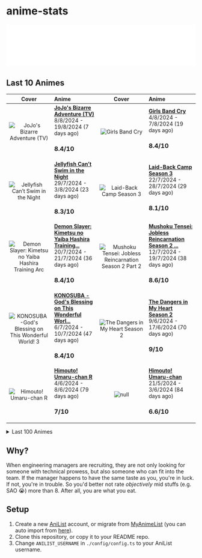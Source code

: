# anime-stats

<img src="./src/generated/calendar.svg" />

<h2>Last 10 Animes</h2>

|                                                                                              Cover                                                                                              | Anime                                                                                                                                                                                   |                                                                                               Cover                                                                                               | Anime                                                                                                                                                                                   |
| :---------------------------------------------------------------------------------------------------------------------------------------------------------------------------------------------: | :-------------------------------------------------------------------------------------------------------------------------------------------------------------------------------------- | :-----------------------------------------------------------------------------------------------------------------------------------------------------------------------------------------------: | :-------------------------------------------------------------------------------------------------------------------------------------------------------------------------------------- |
|             <img src="https://s4.anilist.co/file/anilistcdn/media/anime/cover/medium/bx14719-zexazmTOM4e1.jpg" alt="JoJo's Bizarre Adventure (TV)" style="width:70px;height:auto" />            | <a href="https://anilist.co/anime/14719" target="_blank"><b>JoJo's Bizarre Adventure (TV)</b></a> <br/> 8/8/2024 - 19/8/2024 (7 days ago) <br/> <h3>8.4/10</h3>                         |                     <img src="https://s4.anilist.co/file/anilistcdn/media/anime/cover/medium/bx164212-xjkAkp6SKaCZ.jpg" alt="Girls Band Cry" style="width:70px;height:auto" />                    | <a href="https://anilist.co/anime/164212" target="_blank"><b>Girls Band Cry</b></a> <br/> 4/8/2024 - 7/8/2024 (19 days ago) <br/> <h3>8.4/10</h3>                                       |
|          <img src="https://s4.anilist.co/file/anilistcdn/media/anime/cover/medium/bx163078-kIhCmQARcoOD.jpg" alt="Jellyfish Can’t Swim in the Night" style="width:70px;height:auto" />          | <a href="https://anilist.co/anime/163078" target="_blank"><b>Jellyfish Can’t Swim in the Night</b></a> <br/> 29/7/2024 - 3/8/2024 (23 days ago) <br/> <h3>8.3/10</h3>                   |                <img src="https://s4.anilist.co/file/anilistcdn/media/anime/cover/medium/bx155908-2ZOxqbagDxNv.jpg" alt="Laid-Back Camp Season 3" style="width:70px;height:auto" />                | <a href="https://anilist.co/anime/155908" target="_blank"><b>Laid-Back Camp Season 3</b></a> <br/> 22/7/2024 - 28/7/2024 (29 days ago) <br/> <h3>8.1/10</h3>                            |
| <img src="https://s4.anilist.co/file/anilistcdn/media/anime/cover/medium/bx166240-PBV7zukIHW7V.png" alt="Demon Slayer: Kimetsu no Yaiba Hashira Training Arc" style="width:70px;height:auto" /> | <a href="https://anilist.co/anime/166240" target="_blank"><b>Demon Slayer: Kimetsu no Yaiba Hashira Training...</b></a> <br/> 20/7/2024 - 21/7/2024 (36 days ago) <br/> <h3>8.4/10</h3> | <img src="https://s4.anilist.co/file/anilistcdn/media/anime/cover/medium/bx166873-xO0BRPkmwFll.png" alt="Mushoku Tensei: Jobless Reincarnation Season 2 Part 2" style="width:70px;height:auto" /> | <a href="https://anilist.co/anime/166873" target="_blank"><b>Mushoku Tensei: Jobless Reincarnation Season 2 ...</b></a> <br/> 12/7/2024 - 19/7/2024 (38 days ago) <br/> <h3>8.6/10</h3> |
| <img src="https://s4.anilist.co/file/anilistcdn/media/anime/cover/medium/bx136804-7FVftG67FPBc.jpg" alt="KONOSUBA -God's Blessing on This Wonderful World! 3" style="width:70px;height:auto" /> | <a href="https://anilist.co/anime/136804" target="_blank"><b>KONOSUBA -God's Blessing on This Wonderful Worl...</b></a> <br/> 6/7/2024 - 10/7/2024 (47 days ago) <br/> <h3>8.4/10</h3>  |            <img src="https://s4.anilist.co/file/anilistcdn/media/anime/cover/medium/bx166216-JVyN7PHel5K9.jpg" alt="The Dangers in My Heart Season 2" style="width:70px;height:auto" />           | <a href="https://anilist.co/anime/166216" target="_blank"><b>The Dangers in My Heart Season 2</b></a> <br/> 9/6/2024 - 17/6/2024 (70 days ago) <br/> <h3>9/10</h3>                      |
|                 <img src="https://s4.anilist.co/file/anilistcdn/media/anime/cover/medium/bx98572-zJQd23nzJips.jpg" alt="Himouto! Umaru-chan R" style="width:70px;height:auto" />                | <a href="https://anilist.co/anime/98572" target="_blank"><b>Himouto! Umaru-chan R</b></a> <br/> 4/6/2024 - 8/6/2024 (79 days ago) <br/> <h3>7/10</h3>                                   |                          <img src="https://s4.anilist.co/file/anilistcdn/media/anime/cover/medium/bx20987-9Tq7kZTeJPMo.jpg" alt="null" style="width:70px;height:auto" />                          | <a href="https://anilist.co/anime/20987" target="_blank"><b>Himouto! Umaru-chan</b></a> <br/> 21/5/2024 - 3/6/2024 (84 days ago) <br/> <h3>6.6/10</h3>                                  |

<details>

  <summary>Last 100 Animes</summary>

  |                                                                                                                  Cover                                                                                                                  | Anime                                                                                                                                                                                      |                                                                                                                      Cover                                                                                                                      | Anime                                                                                                                                                                                      |
| :-------------------------------------------------------------------------------------------------------------------------------------------------------------------------------------------------------------------------------------: | :----------------------------------------------------------------------------------------------------------------------------------------------------------------------------------------- | :---------------------------------------------------------------------------------------------------------------------------------------------------------------------------------------------------------------------------------------------: | :----------------------------------------------------------------------------------------------------------------------------------------------------------------------------------------- |
|                                    <img src="https://s4.anilist.co/file/anilistcdn/media/anime/cover/medium/bx161645-bX5S28Cc1Nnk.jpg" alt="The Apothecary Diaries" style="width:70px;height:auto" />                                   | <a href="https://anilist.co/anime/161645" target="_blank"><b>The Apothecary Diaries</b></a> <br/> 24/4/2024 - 18/5/2024 (100 days ago) <br/> <h3>9/10</h3>                                 |                                              <img src="https://s4.anilist.co/file/anilistcdn/media/anime/cover/medium/bx66-1LTNhVTnttZv.png" alt="Azumanga Daioh" style="width:70px;height:auto" />                                             | <a href="https://anilist.co/anime/66" target="_blank"><b>Azumanga Daioh</b></a> <br/> 30/4/2024 - 10/5/2024 (108 days ago) <br/> <h3>8/10</h3>                                             |
|                               <img src="https://s4.anilist.co/file/anilistcdn/media/anime/cover/medium/bx146066-zzKl6P6OeEjy.jpg" alt="Classroom of the Elite Season 3" style="width:70px;height:auto" />                               | <a href="https://anilist.co/anime/146066" target="_blank"><b>Classroom of the Elite Season 3</b></a> <br/> 18/4/2024 - 23/4/2024 (125 days ago) <br/> <h3>8.3/10</h3>                      |                                    <img src="https://s4.anilist.co/file/anilistcdn/media/anime/cover/medium/bx154587-gHSraOSa0nBG.jpg" alt="Frieren: Beyond Journey’s End" style="width:70px;height:auto" />                                    | <a href="https://anilist.co/anime/154587" target="_blank"><b>Frieren: Beyond Journey’s End</b></a> <br/> 19/3/2024 - 2/4/2024 (146 days ago) <br/> <h3>10/10</h3>                          |
|                               <img src="https://s4.anilist.co/file/anilistcdn/media/anime/cover/medium/bx99426-5jWTUs719lQN.png" alt="A Place Further Than the Universe" style="width:70px;height:auto" />                              | <a href="https://anilist.co/anime/99426" target="_blank"><b>A Place Further Than the Universe</b></a> <br/> 12/3/2024 - 19/3/2024 (160 days ago) <br/> <h3>8.6/10</h3>                     |                                     <img src="https://s4.anilist.co/file/anilistcdn/media/anime/cover/medium/bx103047-odblDHHEdehK.jpg" alt="Violet Evergarden: the Movie" style="width:70px;height:auto" />                                    | <a href="https://anilist.co/anime/103047" target="_blank"><b>Violet Evergarden: the Movie</b></a> <br/> 12/3/2024 - 12/3/2024 (167 days ago) <br/> <h3>8.7/10</h3>                         |
|                                  <img src="https://s4.anilist.co/file/anilistcdn/media/anime/cover/medium/bx101432-NQSedsCDQ6dP.png" alt="Violet Evergarden: Special" style="width:70px;height:auto" />                                 | <a href="https://anilist.co/anime/101432" target="_blank"><b>Violet Evergarden: Special</b></a> <br/> 11/3/2024 - 11/3/2024 (168 days ago) <br/> <h3>8.2/10</h3>                           |                         <img src="https://s4.anilist.co/file/anilistcdn/media/anime/cover/medium/bx109190-e8mv1qdmpjLW.jpg" alt="Violet Evergarden: Eternity and the Auto Memory Doll" style="width:70px;height:auto" />                        | <a href="https://anilist.co/anime/109190" target="_blank"><b>Violet Evergarden: Eternity and the Auto Memory...</b></a> <br/> 10/3/2024 - 10/3/2024 (169 days ago) <br/> <h3>8.3/10</h3>   |
|                                       <img src="https://s4.anilist.co/file/anilistcdn/media/anime/cover/medium/nx21827-10F6m50H4GJK.png" alt="Violet Evergarden" style="width:70px;height:auto" />                                      | <a href="https://anilist.co/anime/21827" target="_blank"><b>Violet Evergarden</b></a> <br/> 4/3/2024 - 9/3/2024 (170 days ago) <br/> <h3>8.8/10</h3>                                       |                                                <img src="https://s4.anilist.co/file/anilistcdn/media/anime/cover/medium/bx21234-bCvWk2f58LCv.jpg" alt="ERASED" style="width:70px;height:auto" />                                                | <a href="https://anilist.co/anime/21234" target="_blank"><b>ERASED</b></a> <br/> 1/3/2024 - 3/3/2024 (176 days ago) <br/> <h3>8.4/10</h3>                                                  |
|                               <img src="https://s4.anilist.co/file/anilistcdn/media/anime/cover/medium/bx108725-ZKivuyr4Jtc9.jpg" alt="The Promised Neverland Season 2" style="width:70px;height:auto" />                               | <a href="https://anilist.co/anime/108725" target="_blank"><b>The Promised Neverland Season 2</b></a> <br/> 20/2/2024 - 27/2/2024 (181 days ago) <br/> <h3>6.8/10</h3>                      |                                        <img src="https://s4.anilist.co/file/anilistcdn/media/anime/cover/medium/bx101759-G9I2ymYrFS8o.jpg" alt="The Promised Neverland" style="width:70px;height:auto" />                                       | <a href="https://anilist.co/anime/101759" target="_blank"><b>The Promised Neverland</b></a> <br/> 17/2/2024 - 21/2/2024 (187 days ago) <br/> <h3>9.2/10</h3>                               |
|                     <img src="https://s4.anilist.co/file/anilistcdn/media/anime/cover/medium/bx114745-APZN90WhNMAD.jpg" alt="Made in Abyss: The Golden City of the Scorching Sun" style="width:70px;height:auto" />                     | <a href="https://anilist.co/anime/114745" target="_blank"><b>Made in Abyss: The Golden City of the Scorching...</b></a> <br/> 8/2/2024 - 16/2/2024 (192 days ago) <br/> <h3>9.2/10</h3>    |                                 <img src="https://s4.anilist.co/file/anilistcdn/media/anime/cover/medium/bx100643-fPH9OgEKKvcI.jpg" alt="Made in Abyss: Dawn of the Deep Soul" style="width:70px;height:auto" />                                | <a href="https://anilist.co/anime/100643" target="_blank"><b>Made in Abyss: Dawn of the Deep Soul</b></a> <br/> 7/2/2024 - 7/2/2024 (201 days ago) <br/> <h3>9/10</h3>                     |
|                                         <img src="https://s4.anilist.co/file/anilistcdn/media/anime/cover/medium/bx97986-tXLonOO0vhHb.jpg" alt="Made in Abyss" style="width:70px;height:auto" />                                        | <a href="https://anilist.co/anime/97986" target="_blank"><b>Made in Abyss</b></a> <br/> 25/1/2024 - 5/2/2024 (203 days ago) <br/> <h3>9.4/10</h3>                                          |                                       <img src="https://s4.anilist.co/file/anilistcdn/media/anime/cover/medium/bx153152-eX8hkP9VmnRF.jpg" alt="The Dangers in My Heart" style="width:70px;height:auto" />                                       | <a href="https://anilist.co/anime/153152" target="_blank"><b>The Dangers in My Heart</b></a> <br/> 10/1/2024 - 20/1/2024 (219 days ago) <br/> <h3>8.2/10</h3>                              |
|                                       <img src="https://s4.anilist.co/file/anilistcdn/media/anime/cover/medium/bx128893-l0R0GFHplDKW.jpg" alt="Hell’s Paradise" style="width:70px;height:auto" />                                       | <a href="https://anilist.co/anime/128893" target="_blank"><b>Hell’s Paradise</b></a> <br/> 28/12/2023 - 8/1/2024 (231 days ago) <br/> <h3>8.3/10</h3>                                      |                                       <img src="https://s4.anilist.co/file/anilistcdn/media/anime/cover/medium/bx145064-5U30gu2LSOv8.jpg" alt="JUJUTSU KAISEN Season 2" style="width:70px;height:auto" />                                       | <a href="https://anilist.co/anime/145064" target="_blank"><b>JUJUTSU KAISEN Season 2</b></a> <br/> 18/12/2023 - 29/12/2023 (241 days ago) <br/> <h3>9.1/10</h3>                            |
|                                       <img src="https://s4.anilist.co/file/anilistcdn/media/anime/cover/medium/bx131573-rpl82vDEDRm6.jpg" alt="JUJUTSU KAISEN 0" style="width:70px;height:auto" />                                      | <a href="https://anilist.co/anime/131573" target="_blank"><b>JUJUTSU KAISEN 0</b></a> <br/> 28/12/2023 - 28/12/2023 (242 days ago) <br/> <h3>8.5/10</h3>                                   |                             <img src="https://s4.anilist.co/file/anilistcdn/media/anime/cover/medium/bx140596-wBtzi7evAMlf.jpg" alt="DON'T TOY WITH ME, MISS NAGATORO 2nd Attack" style="width:70px;height:auto" />                             | <a href="https://anilist.co/anime/140596" target="_blank"><b>DON'T TOY WITH ME, MISS NAGATORO 2nd Attack</b></a> <br/> 6/12/2023 - 17/12/2023 (253 days ago) <br/> <h3>7.8/10</h3>         |
|                               <img src="https://s4.anilist.co/file/anilistcdn/media/anime/cover/medium/bx120697-72Sf22C9PTQn.jpg" alt="DON'T TOY WITH ME, MISS NAGATORO" style="width:70px;height:auto" />                              | <a href="https://anilist.co/anime/120697" target="_blank"><b>DON'T TOY WITH ME, MISS NAGATORO</b></a> <br/> 23/11/2023 - 5/12/2023 (265 days ago) <br/> <h3>7.5/10</h3>                    |                           <img src="https://s4.anilist.co/file/anilistcdn/media/anime/cover/medium/bx20792-Q53sZsUAh5FF.jpg" alt="Fate/stay night: Unlimited Blade Works 2nd Season" style="width:70px;height:auto" />                          | <a href="https://anilist.co/anime/20792" target="_blank"><b>Fate/stay night: Unlimited Blade Works 2nd Season</b></a> <br/> 11/11/2023 - 23/11/2023 (277 days ago) <br/> <h3>8.1/10</h3>   |
|                            <img src="https://s4.anilist.co/file/anilistcdn/media/anime/cover/medium/bx19603-ZIwcXJeIJV3H.jpg" alt="Fate/stay night: Unlimited Blade Works" style="width:70px;height:auto" />                            | <a href="https://anilist.co/anime/19603" target="_blank"><b>Fate/stay night: Unlimited Blade Works</b></a> <br/> 24/10/2023 - 10/11/2023 (290 days ago) <br/> <h3>8.1/10</h3>              |                      <img src="https://s4.anilist.co/file/anilistcdn/media/anime/cover/medium/bx162314-ocaEhYmvznFO.jpg" alt="Attack on Titan Final Season THE FINAL CHAPTERS Special 2" style="width:70px;height:auto" />                      | <a href="https://anilist.co/anime/162314" target="_blank"><b>Attack on Titan Final Season THE FINAL CHAPTERS...</b></a> <br/> 5/11/2023 - 5/11/2023 (295 days ago) <br/> <h3>9.1/10</h3>   |
|                                      <img src="https://s4.anilist.co/file/anilistcdn/media/anime/cover/medium/nx11741-Twb6iJx77FFV.jpg" alt="Fate/Zero Season 2" style="width:70px;height:auto" />                                      | <a href="https://anilist.co/anime/11741" target="_blank"><b>Fate/Zero Season 2</b></a> <br/> 19/10/2023 - 23/10/2023 (308 days ago) <br/> <h3>8.5/10</h3>                                  |                                               <img src="https://s4.anilist.co/file/anilistcdn/media/anime/cover/medium/bx10087-el5Bo1VMZwsU.png" alt="Fate/Zero" style="width:70px;height:auto" />                                              | <a href="https://anilist.co/anime/10087" target="_blank"><b>Fate/Zero</b></a> <br/> 7/10/2023 - 18/10/2023 (313 days ago) <br/> <h3>8/10</h3>                                              |
|                        <img src="https://s4.anilist.co/file/anilistcdn/media/anime/cover/medium/bx146065-IjirxRK26O03.png" alt="Mushoku Tensei: Jobless Reincarnation Season 2" style="width:70px;height:auto" />                       | <a href="https://anilist.co/anime/146065" target="_blank"><b>Mushoku Tensei: Jobless Reincarnation Season 2</b></a> <br/> 27/9/2023 - 7/10/2023 (324 days ago) <br/> <h3>8.4/10</h3>       |                <img src="https://s4.anilist.co/file/anilistcdn/media/anime/cover/medium/bx141534-Tmnlz4mvYhaU.jpg" alt="Mushoku Tensei: Jobless Reincarnation Cour 2 - Eris the Goblin Slayer" style="width:70px;height:auto" />                | <a href="https://anilist.co/anime/141534" target="_blank"><b>Mushoku Tensei: Jobless Reincarnation Cour 2 - ...</b></a> <br/> 27/9/2023 - 27/9/2023 (334 days ago) <br/> <h3>7.6/10</h3>   |
|                         <img src="https://s4.anilist.co/file/anilistcdn/media/anime/cover/medium/bx127720-ADJgIrUVMdU9.jpg" alt="Mushoku Tensei: Jobless Reincarnation Cour 2" style="width:70px;height:auto" />                        | <a href="https://anilist.co/anime/127720" target="_blank"><b>Mushoku Tensei: Jobless Reincarnation Cour 2</b></a> <br/> 21/9/2023 - 27/9/2023 (334 days ago) <br/> <h3>8.8/10</h3>         |                                <img src="https://s4.anilist.co/file/anilistcdn/media/anime/cover/medium/bx108465-B9S9zC68eS5j.jpg" alt="Mushoku Tensei: Jobless Reincarnation" style="width:70px;height:auto" />                                | <a href="https://anilist.co/anime/108465" target="_blank"><b>Mushoku Tensei: Jobless Reincarnation</b></a> <br/> 12/9/2023 - 20/9/2023 (341 days ago) <br/> <h3>8.5/10</h3>                |
|                                        <img src="https://s4.anilist.co/file/anilistcdn/media/anime/cover/medium/bx113415-bbBWj4pEFseh.jpg" alt="JUJUTSU KAISEN" style="width:70px;height:auto" />                                       | <a href="https://anilist.co/anime/113415" target="_blank"><b>JUJUTSU KAISEN</b></a> <br/> 6/8/2023 - 13/9/2023 (348 days ago) <br/> <h3>8.7/10</h3>                                        |                           <img src="https://s4.anilist.co/file/anilistcdn/media/anime/cover/medium/bx150075-QIGcA7oVyO6l.jpg" alt="KONOSUBA -An Explosion on This Wonderful World!" style="width:70px;height:auto" />                           | <a href="https://anilist.co/anime/150075" target="_blank"><b>KONOSUBA -An Explosion on This Wonderful World!</b></a> <br/> 24/7/2023 - 4/8/2023 (388 days ago) <br/> <h3>7.7/10</h3>       |
|                                          <img src="https://s4.anilist.co/file/anilistcdn/media/anime/cover/medium/bx150672-jguvEfP0vGfW.png" alt="Oshi No Ko" style="width:70px;height:auto" />                                         | <a href="https://anilist.co/anime/150672" target="_blank"><b>Oshi No Ko</b></a> <br/> 12/7/2023 - 23/7/2023 (400 days ago) <br/> <h3>8.5/10</h3>                                           |                                        <img src="https://s4.anilist.co/file/anilistcdn/media/anime/cover/medium/bx136430-YrQ8nBDW7gT0.jpg" alt="Vinland Saga Season 2" style="width:70px;height:auto" />                                        | <a href="https://anilist.co/anime/136430" target="_blank"><b>Vinland Saga Season 2</b></a> <br/> 21/6/2023 - 11/7/2023 (412 days ago) <br/> <h3>8.9/10</h3>                                |
|                    <img src="https://s4.anilist.co/file/anilistcdn/media/anime/cover/medium/bx145139-rRimpHGWLhym.png" alt="Demon Slayer: Kimetsu no Yaiba Swordsmith Village Arc" style="width:70px;height:auto" />                    | <a href="https://anilist.co/anime/145139" target="_blank"><b>Demon Slayer: Kimetsu no Yaiba Swordsmith Villa...</b></a> <br/> 16/6/2023 - 22/6/2023 (431 days ago) <br/> <h3>8.3/10</h3>   |                      <img src="https://s4.anilist.co/file/anilistcdn/media/anime/cover/medium/bx142329-kET1PIXJv2eW.jpg" alt="Demon Slayer: Kimetsu no Yaiba Entertainment District Arc" style="width:70px;height:auto" />                      | <a href="https://anilist.co/anime/142329" target="_blank"><b>Demon Slayer: Kimetsu no Yaiba Entertainment Di...</b></a> <br/> 7/6/2023 - 14/6/2023 (439 days ago) <br/> <h3>8.6/10</h3>    |
|                        <img src="https://s4.anilist.co/file/anilistcdn/media/anime/cover/medium/bx129874-g6ZKXB94Hui1.jpg" alt="Demon Slayer: Kimetsu no Yaiba Mugen Train Arc" style="width:70px;height:auto" />                       | <a href="https://anilist.co/anime/129874" target="_blank"><b>Demon Slayer: Kimetsu no Yaiba Mugen Train Arc</b></a> <br/> 3/6/2023 - 6/6/2023 (447 days ago) <br/> <h3>8.4/10</h3>         |                                    <img src="https://s4.anilist.co/file/anilistcdn/media/anime/cover/medium/bx101922-WBsBl0ClmgYL.jpg" alt="Demon Slayer: Kimetsu no Yaiba" style="width:70px;height:auto" />                                   | <a href="https://anilist.co/anime/101922" target="_blank"><b>Demon Slayer: Kimetsu no Yaiba</b></a> <br/> 16/5/2023 - 3/6/2023 (450 days ago) <br/> <h3>8.3/10</h3>                        |
|                                     <img src="https://s4.anilist.co/file/anilistcdn/media/anime/cover/medium/bx131586-k0X2kVpUOkqX.jpg" alt="86 EIGHTY-SIX Part 2" style="width:70px;height:auto" />                                    | <a href="https://anilist.co/anime/131586" target="_blank"><b>86 EIGHTY-SIX Part 2</b></a> <br/> 10/5/2023 - 17/5/2023 (467 days ago) <br/> <h3>8.6/10</h3>                                 |                                            <img src="https://s4.anilist.co/file/anilistcdn/media/anime/cover/medium/bx116589-WSpNedJdAH3L.jpg" alt="86 EIGHTY-SIX" style="width:70px;height:auto" />                                            | <a href="https://anilist.co/anime/116589" target="_blank"><b>86 EIGHTY-SIX</b></a> <br/> 3/5/2023 - 10/5/2023 (474 days ago) <br/> <h3>8.3/10</h3>                                         |
|                                   <img src="https://s4.anilist.co/file/anilistcdn/media/anime/cover/medium/bx104460-EwUV9ZJMCtnR.jpg" alt="Laid-Back Camp The Movie" style="width:70px;height:auto" />                                  | <a href="https://anilist.co/anime/104460" target="_blank"><b>Laid-Back Camp The Movie</b></a> <br/> 1/5/2023 - 2/5/2023 (482 days ago) <br/> <h3>8.3/10</h3>                               |                                        <img src="https://s4.anilist.co/file/anilistcdn/media/anime/cover/medium/bx104459-pywEKGQON613.jpg" alt="LAID-BACK CAMP SEASON2" style="width:70px;height:auto" />                                       | <a href="https://anilist.co/anime/104459" target="_blank"><b>LAID-BACK CAMP SEASON2</b></a> <br/> 24/4/2023 - 30/4/2023 (484 days ago) <br/> <h3>8.3/10</h3>                               |
|                                        <img src="https://s4.anilist.co/file/anilistcdn/media/anime/cover/medium/bx98444-tgu5kWwnBigW.jpg" alt="Laid-Back Camp" style="width:70px;height:auto" />                                        | <a href="https://anilist.co/anime/98444" target="_blank"><b>Laid-Back Camp</b></a> <br/> 17/4/2023 - 23/4/2023 (491 days ago) <br/> <h3>8.1/10</h3>                                        |                                                <img src="https://s4.anilist.co/file/anilistcdn/media/anime/cover/medium/bx142770-dDaDIRnsv5jN.jpg" alt="Suzume" style="width:70px;height:auto" />                                               | <a href="https://anilist.co/anime/142770" target="_blank"><b>Suzume</b></a> <br/> 19/4/2023 - 19/4/2023 (495 days ago) <br/> <h3>8.2/10</h3>                                               |
|                                         <img src="https://s4.anilist.co/file/anilistcdn/media/anime/cover/medium/bx101348-msJS8z91mG0P.jpg" alt="Vinland Saga" style="width:70px;height:auto" />                                        | <a href="https://anilist.co/anime/101348" target="_blank"><b>Vinland Saga</b></a> <br/> 8/4/2023 - 17/4/2023 (497 days ago) <br/> <h3>9.4/10</h3>                                          |                      <img src="https://s4.anilist.co/file/anilistcdn/media/anime/cover/medium/bx151384-gv0q8wOE6D58.jpg" alt="Kaguya-sama: Love is War -The First Kiss That Never Ends-" style="width:70px;height:auto" />                      | <a href="https://anilist.co/anime/151384" target="_blank"><b>Kaguya-sama: Love is War -The First Kiss That N...</b></a> <br/> 6/4/2023 - 7/4/2023 (507 days ago) <br/> <h3>8.6/10</h3>     |
|         <img src="https://s4.anilist.co/file/anilistcdn/media/anime/cover/medium/bx104174-aoNLSSN6bT4L.png" alt="Steins;Gate 0: Valentine's of Crystal Polymorphism -Bittersweet Intermedio-" style="width:70px;height:auto" />         | <a href="https://anilist.co/anime/104174" target="_blank"><b>Steins;Gate 0: Valentine's of Crystal Polymorph...</b></a> <br/> 6/4/2023 - 6/4/2023 (508 days ago) <br/> <h3>7.2/10</h3>     |                                                 <img src="https://s4.anilist.co/file/anilistcdn/media/anime/cover/medium/bx21127-7ARWZkDXKiiD.jpg" alt="null" style="width:70px;height:auto" />                                                 | <a href="https://anilist.co/anime/21127" target="_blank"><b>Steins;Gate 0</b></a> <br/> 28/3/2023 - 6/4/2023 (508 days ago) <br/> <h3>8.7/10</h3>                                          |
|                             <img src="https://s4.anilist.co/file/anilistcdn/media/anime/cover/medium/bx143338-zhyDVYgEzsm5.png" alt="The Angel Next Door Spoils Me Rotten" style="width:70px;height:auto" />                            | <a href="https://anilist.co/anime/143338" target="_blank"><b>The Angel Next Door Spoils Me Rotten</b></a> <br/> 25/2/2023 - 5/4/2023 (509 days ago) <br/> <h3>7.2/10</h3>                  |                                              <img src="https://s4.anilist.co/file/anilistcdn/media/anime/cover/medium/bx9253-7pdcVzQSkKxT.jpg" alt="Steins;Gate" style="width:70px;height:auto" />                                              | <a href="https://anilist.co/anime/9253" target="_blank"><b>Steins;Gate</b></a> <br/> 19/3/2023 - 27/3/2023 (518 days ago) <br/> <h3>9.2/10</h3>                                            |
| <img src="https://s4.anilist.co/file/anilistcdn/media/anime/cover/medium/bx21574-CTRsdAGe4mDp.png" alt="KONOSUBA -God's blessing on this wonderful world!: God's Blessings On This Wonderful Choker!" style="width:70px;height:auto" /> | <a href="https://anilist.co/anime/21574" target="_blank"><b>KONOSUBA -God's blessing on this wonderful worl...</b></a> <br/> 19/3/2023 - 19/3/2023 (526 days ago) <br/> <h3>7.5/10</h3>    | <img src="https://s4.anilist.co/file/anilistcdn/media/anime/cover/medium/b97996-px2KGexuEZpg.jpg" alt="KONOSUBA -God's blessing on this wonderful world! 2: God's Blessings on These Wonderful Works of Art!" style="width:70px;height:auto" /> | <a href="https://anilist.co/anime/97996" target="_blank"><b>KONOSUBA -God's blessing on this wonderful worl...</b></a> <br/> 19/3/2023 - 19/3/2023 (526 days ago) <br/> <h3>7.4/10</h3>    |
|             <img src="https://s4.anilist.co/file/anilistcdn/media/anime/cover/medium/bx102976-WcNjDFdQbdCv.png" alt="KONOSUBA -God's blessing on this wonderful world!- Legend of Crimson" style="width:70px;height:auto" />            | <a href="https://anilist.co/anime/102976" target="_blank"><b>KONOSUBA -God's blessing on this wonderful worl...</b></a> <br/> 18/3/2023 - 18/3/2023 (527 days ago) <br/> <h3>8.3/10</h3>   |                          <img src="https://s4.anilist.co/file/anilistcdn/media/anime/cover/medium/bx21699-Fkbnkl9ZC6fW.png" alt="KONOSUBA -God's blessing on this wonderful world! 2" style="width:70px;height:auto" />                         | <a href="https://anilist.co/anime/21699" target="_blank"><b>KONOSUBA -God's blessing on this wonderful worl...</b></a> <br/> 11/3/2023 - 15/3/2023 (530 days ago) <br/> <h3>8.4/10</h3>    |
|                       <img src="https://s4.anilist.co/file/anilistcdn/media/anime/cover/medium/bx21202-TfzXuWQf2oLQ.png" alt="KONOSUBA -God's blessing on this wonderful world!" style="width:70px;height:auto" />                      | <a href="https://anilist.co/anime/21202" target="_blank"><b>KONOSUBA -God's blessing on this wonderful world!</b></a> <br/> 6/3/2023 - 10/3/2023 (535 days ago) <br/> <h3>8.3/10</h3>      |                      <img src="https://s4.anilist.co/file/anilistcdn/media/anime/cover/medium/bx146984-GXrLeT6vQqyP.jpg" alt="Attack on Titan Final Season THE FINAL CHAPTERS Special 1" style="width:70px;height:auto" />                      | <a href="https://anilist.co/anime/146984" target="_blank"><b>Attack on Titan Final Season THE FINAL CHAPTERS...</b></a> <br/> 5/3/2023 - 5/3/2023 (540 days ago) <br/> <h3>8.9/10</h3>     |
|                                        <img src="https://s4.anilist.co/file/anilistcdn/media/anime/cover/medium/bx143270-iZOJX2DMUFMC.jpg" alt="Lycoris Recoil" style="width:70px;height:auto" />                                       | <a href="https://anilist.co/anime/143270" target="_blank"><b>Lycoris Recoil</b></a> <br/> 18/2/2023 - 24/2/2023 (549 days ago) <br/> <h3>8.4/10</h3>                                       |                                         <img src="https://s4.anilist.co/file/anilistcdn/media/anime/cover/medium/bx132405-qP7FQYGmNI3d.jpg" alt="My Dress-Up Darling" style="width:70px;height:auto" />                                         | <a href="https://anilist.co/anime/132405" target="_blank"><b>My Dress-Up Darling</b></a> <br/> 4/2/2023 - 18/2/2023 (555 days ago) <br/> <h3>7.8/10</h3>                                   |
|                        <img src="https://s4.anilist.co/file/anilistcdn/media/anime/cover/medium/nx100049-mgvPLctBJprp.jpg" alt="Re:ZERO -Starting Life in Another World- OVAs" style="width:70px;height:auto" />                        | <a href="https://anilist.co/anime/100049" target="_blank"><b>Re:ZERO -Starting Life in Another World- OVAs</b></a> <br/> 3/2/2023 - 4/2/2023 (569 days ago) <br/> <h3>7.6/10</h3>          |                       <img src="https://s4.anilist.co/file/anilistcdn/media/anime/cover/medium/bx119661-GDbUZxrZMz01.png" alt="Re:ZERO -Starting Life in Another World- Season 2 Part 2" style="width:70px;height:auto" />                      | <a href="https://anilist.co/anime/119661" target="_blank"><b>Re:ZERO -Starting Life in Another World- Season...</b></a> <br/> 27/1/2023 - 3/2/2023 (570 days ago) <br/> <h3>8.6/10</h3>    |
|                      <img src="https://s4.anilist.co/file/anilistcdn/media/anime/cover/medium/bx108632-lQWnmw7XaNOK.jpg" alt="Re:ZERO -Starting Life in Another World- Season 2" style="width:70px;height:auto" />                      | <a href="https://anilist.co/anime/108632" target="_blank"><b>Re:ZERO -Starting Life in Another World- Season 2</b></a> <br/> 22/1/2023 - 27/1/2023 (577 days ago) <br/> <h3>8.3/10</h3>    |                               <img src="https://s4.anilist.co/file/anilistcdn/media/anime/cover/medium/bx21355-IHaS50pvLYd0.jpg" alt="Re:ZERO -Starting Life in Another World-" style="width:70px;height:auto" />                               | <a href="https://anilist.co/anime/21355" target="_blank"><b>Re:ZERO -Starting Life in Another World-</b></a> <br/> 10/1/2023 - 21/1/2023 (583 days ago) <br/> <h3>8.4/10</h3>              |
|                                         <img src="https://s4.anilist.co/file/anilistcdn/media/anime/cover/medium/bx127230-NuHM32a3VJsb.png" alt="Chainsaw Man" style="width:70px;height:auto" />                                        | <a href="https://anilist.co/anime/127230" target="_blank"><b>Chainsaw Man</b></a> <br/> 2/1/2023 - 9/1/2023 (595 days ago) <br/> <h3>8.7/10</h3>                                           |                                           <img src="https://s4.anilist.co/file/anilistcdn/media/anime/cover/medium/bx130003-OBj8AZKPvnV9.png" alt="BOCCHI THE ROCK!" style="width:70px;height:auto" />                                          | <a href="https://anilist.co/anime/130003" target="_blank"><b>BOCCHI THE ROCK!</b></a> <br/> 30/12/2022 - 1/1/2023 (603 days ago) <br/> <h3>9.1/10</h3>                                     |
|                            <img src="https://s4.anilist.co/file/anilistcdn/media/anime/cover/medium/bx124395-9GeigGh1Ae2f.png" alt="Uzaki-chan Wants to Hang Out! Season 2" style="width:70px;height:auto" />                           | <a href="https://anilist.co/anime/124395" target="_blank"><b>Uzaki-chan Wants to Hang Out! Season 2</b></a> <br/> 27/12/2022 - 30/12/2022 (605 days ago) <br/> <h3>7.5/10</h3>             |                                    <img src="https://s4.anilist.co/file/anilistcdn/media/anime/cover/medium/bx115113-bJDZV7kP0XrP.png" alt="Uzaki-chan Wants to Hang Out!" style="width:70px;height:auto" />                                    | <a href="https://anilist.co/anime/115113" target="_blank"><b>Uzaki-chan Wants to Hang Out!</b></a> <br/> 25/12/2022 - 27/12/2022 (608 days ago) <br/> <h3>7.3/10</h3>                      |
|                   <img src="https://s4.anilist.co/file/anilistcdn/media/anime/cover/medium/bx114308-8UBiS7U9buzu.jpg" alt="Sword Art Online: Alicization - War of Underworld Part 2" style="width:70px;height:auto" />                  | <a href="https://anilist.co/anime/114308" target="_blank"><b>Sword Art Online: Alicization - War of Underwor...</b></a> <br/> 19/12/2022 - 24/12/2022 (611 days ago) <br/> <h3>7.7/10</h3> |                    <img src="https://s4.anilist.co/file/anilistcdn/media/anime/cover/medium/bx140999-8nRYAPkywhbl.jpg" alt="Sword Art Online the Movie -Progressive- Scherzo of Deep Night" style="width:70px;height:auto" />                   | <a href="https://anilist.co/anime/140999" target="_blank"><b>Sword Art Online the Movie -Progressive- Scherz...</b></a> <br/> 19/12/2022 - 19/12/2022 (616 days ago) <br/> <h3>6.4/10</h3> |
|                      <img src="https://s4.anilist.co/file/anilistcdn/media/anime/cover/medium/bx108759-jcXbDf9BJTcb.jpg" alt="Sword Art Online: Alicization - War of Underworld" style="width:70px;height:auto" />                      | <a href="https://anilist.co/anime/108759" target="_blank"><b>Sword Art Online: Alicization - War of Underworld</b></a> <br/> 15/12/2022 - 19/12/2022 (616 days ago) <br/> <h3>7.9/10</h3>  |                  <img src="https://s4.anilist.co/file/anilistcdn/media/anime/cover/medium/bx124140-HNL0CpH6ig6y.png" alt="Sword Art Online the Movie -Progressive- Aria of a Starless Night" style="width:70px;height:auto" />                  | <a href="https://anilist.co/anime/124140" target="_blank"><b>Sword Art Online the Movie -Progressive- Aria o...</b></a> <br/> 18/12/2022 - 18/12/2022 (617 days ago) <br/> <h3>6.6/10</h3> |
|                                <img src="https://s4.anilist.co/file/anilistcdn/media/anime/cover/medium/nx100182-KctPmCJ2smHQ.jpg" alt="Sword Art Online: Alicization" style="width:70px;height:auto" />                                | <a href="https://anilist.co/anime/100182" target="_blank"><b>Sword Art Online: Alicization</b></a> <br/> 10/12/2022 - 15/12/2022 (620 days ago) <br/> <h3>8/10</h3>                        |                                          <img src="https://s4.anilist.co/file/anilistcdn/media/anime/cover/medium/nx20594-FhRgZ1H9Istt.jpg" alt="Sword Art Online II" style="width:70px;height:auto" />                                         | <a href="https://anilist.co/anime/20594" target="_blank"><b>Sword Art Online II</b></a> <br/> 5/12/2022 - 9/12/2022 (626 days ago) <br/> <h3>6.9/10</h3>                                   |
|                                       <img src="https://s4.anilist.co/file/anilistcdn/media/anime/cover/medium/nx11757-Q9P2zjCPICq5.jpg" alt="Sword Art Online" style="width:70px;height:auto" />                                       | <a href="https://anilist.co/anime/11757" target="_blank"><b>Sword Art Online</b></a> <br/> 30/11/2022 - 5/12/2022 (630 days ago) <br/> <h3>7/10</h3>                                       |                                               <img src="https://s4.anilist.co/file/anilistcdn/media/anime/cover/medium/bx124080-h8EPH92nyRfS.jpg" alt="Horimiya" style="width:70px;height:auto" />                                              | <a href="https://anilist.co/anime/124080" target="_blank"><b>Horimiya</b></a> <br/> 27/11/2022 - 30/11/2022 (635 days ago) <br/> <h3>7.4/10</h3>                                           |
|                                       <img src="https://s4.anilist.co/file/anilistcdn/media/anime/cover/medium/nx19815-bIo51RMWWhLv.jpg" alt="No Game, No Life" style="width:70px;height:auto" />                                       | <a href="https://anilist.co/anime/19815" target="_blank"><b>No Game, No Life</b></a> <br/> 24/11/2022 - 27/11/2022 (638 days ago) <br/> <h3>7.9/10</h3>                                    |                              <img src="https://s4.anilist.co/file/anilistcdn/media/anime/cover/medium/bx125367-vV8WqtLQpT2J.png" alt="Kaguya-sama: Love is War -Ultra Romantic-" style="width:70px;height:auto" />                              | <a href="https://anilist.co/anime/125367" target="_blank"><b>Kaguya-sama: Love is War -Ultra Romantic-</b></a> <br/> 21/11/2022 - 23/11/2022 (642 days ago) <br/> <h3>9/10</h3>            |
|                                  <img src="https://s4.anilist.co/file/anilistcdn/media/anime/cover/medium/bx112641-zoGC8d6FaPXU.jpg" alt="Kaguya-sama: Love is War?" style="width:70px;height:auto" />                                  | <a href="https://anilist.co/anime/112641" target="_blank"><b>Kaguya-sama: Love is War?</b></a> <br/> 18/11/2022 - 21/11/2022 (644 days ago) <br/> <h3>8.7/10</h3>                          |                                                 <img src="https://s4.anilist.co/file/anilistcdn/media/anime/cover/medium/bx125368-QhcBkbNP0ZfU.png" alt="null" style="width:70px;height:auto" />                                                | <a href="https://anilist.co/anime/125368" target="_blank"><b>Kaguya-sama wa Kokurasetai: Tensaitachi no Rena...</b></a> <br/> 18/11/2022 - 18/11/2022 (647 days ago) <br/> <h3>7.9/10</h3> |
|                                   <img src="https://s4.anilist.co/file/anilistcdn/media/anime/cover/medium/bx101921-VvdGQy1ZySYf.jpg" alt="Kaguya-sama: Love is War" style="width:70px;height:auto" />                                  | <a href="https://anilist.co/anime/101921" target="_blank"><b>Kaguya-sama: Love is War</b></a> <br/> 15/11/2022 - 18/11/2022 (647 days ago) <br/> <h3>8.5/10</h3>                           |                                   <img src="https://s4.anilist.co/file/anilistcdn/media/anime/cover/medium/bx145545-DGl3LVvFlnHi.png" alt="Classroom of the Elite Season 2" style="width:70px;height:auto" />                                   | <a href="https://anilist.co/anime/145545" target="_blank"><b>Classroom of the Elite Season 2</b></a> <br/> 14/11/2022 - 15/11/2022 (650 days ago) <br/> <h3>8.3/10</h3>                    |
|                                    <img src="https://s4.anilist.co/file/anilistcdn/media/anime/cover/medium/bx98659-WNyPLIZDpGGY.jpg" alt="Classroom of the Elite" style="width:70px;height:auto" />                                    | <a href="https://anilist.co/anime/98659" target="_blank"><b>Classroom of the Elite</b></a> <br/> 11/11/2022 - 14/11/2022 (651 days ago) <br/> <h3>8.2/10</h3>                              |                                         <img src="https://s4.anilist.co/file/anilistcdn/media/anime/cover/medium/bx30-wmNoX3m2qTzz.jpg" alt="Neon Genesis Evangelion" style="width:70px;height:auto" />                                         | <a href="https://anilist.co/anime/30" target="_blank"><b>Neon Genesis Evangelion</b></a> <br/> 5/11/2022 - 11/11/2022 (654 days ago) <br/> <h3>5.5/10</h3>                                 |
|                          <img src="https://s4.anilist.co/file/anilistcdn/media/anime/cover/medium/bx32-PMmJBerdDSma.jpg" alt="Neon Genesis Evangelion: The End of Evangelion" style="width:70px;height:auto" />                         | <a href="https://anilist.co/anime/32" target="_blank"><b>Neon Genesis Evangelion: The End of Evangelion</b></a> <br/> 11/11/2022 - 11/11/2022 (654 days ago) <br/> <h3>6.2/10</h3>         |                                       <img src="https://s4.anilist.co/file/anilistcdn/media/anime/cover/medium/bx21170-aDHIDkp1L2jC.jpg" alt="Assassination Classroom 2" style="width:70px;height:auto" />                                      | <a href="https://anilist.co/anime/21170" target="_blank"><b>Assassination Classroom 2</b></a> <br/> 25/10/2022 - 4/11/2022 (661 days ago) <br/> <h3>8.5/10</h3>                            |
|                                    <img src="https://s4.anilist.co/file/anilistcdn/media/anime/cover/medium/bx20755-q0b3Ok1cAbPd.jpg" alt="Assassination Classroom" style="width:70px;height:auto" />                                   | <a href="https://anilist.co/anime/20755" target="_blank"><b>Assassination Classroom</b></a> <br/> 18/10/2022 - 25/10/2022 (671 days ago) <br/> <h3>8.2/10</h3>                             |                                    <img src="https://s4.anilist.co/file/anilistcdn/media/anime/cover/medium/bx142984-nv2MWVWZ1yYH.jpg" alt="Komi Can't Communicate Part 2" style="width:70px;height:auto" />                                    | <a href="https://anilist.co/anime/142984" target="_blank"><b>Komi Can't Communicate Part 2</b></a> <br/> 16/10/2022 - 17/10/2022 (679 days ago) <br/> <h3>8.3/10</h3>                      |
|                                    <img src="https://s4.anilist.co/file/anilistcdn/media/anime/cover/medium/bx133965-9TZBS4m4yvED.png" alt="Komi Can’t Communicate" style="width:70px;height:auto" />                                   | <a href="https://anilist.co/anime/133965" target="_blank"><b>Komi Can’t Communicate</b></a> <br/> 13/10/2022 - 16/10/2022 (680 days ago) <br/> <h3>8.3/10</h3>                             |                                          <img src="https://s4.anilist.co/file/anilistcdn/media/anime/cover/medium/bx16782-1AekGIzlPy8a.jpg" alt="The Garden of Words" style="width:70px;height:auto" />                                         | <a href="https://anilist.co/anime/16782" target="_blank"><b>The Garden of Words</b></a> <br/> 12/10/2022 - 13/10/2022 (683 days ago) <br/> <h3>6.8/10</h3>                                 |
|                                        <img src="https://s4.anilist.co/file/anilistcdn/media/anime/cover/medium/bx20954-UMb6Kl7ZL8Ke.jpg" alt="A Silent Voice" style="width:70px;height:auto" />                                        | <a href="https://anilist.co/anime/20954" target="_blank"><b>A Silent Voice</b></a> <br/> 11/10/2022 - 11/10/2022 (685 days ago) <br/> <h3>8.7/10</h3>                                      |                                              <img src="https://s4.anilist.co/file/anilistcdn/media/anime/cover/medium/bx21519-fPhvy69vnQqS.png" alt="Your Name." style="width:70px;height:auto" />                                              | <a href="https://anilist.co/anime/21519" target="_blank"><b>Your Name.</b></a> <br/> 11/10/2022 - 11/10/2022 (685 days ago) <br/> <h3>9.3/10</h3>                                          |

</details>

## Why?

When engineering managers are recruiting, they are not only looking for someone with technical prowess, but also
someone who can fit into the team. If the manager happens to have the same taste as you, you're in luck. If not, you're in trouble. So you'd better not rate _objectively_ mid stuffs (e.g. SAO 😭) more than 8. After all, you are what you eat.

## Setup

1. Create a new [AniList](https://anilist.co/) account, or migrate from [MyAnimeList](https://myanimelist.net/) (you can auto import from [here](https://anilist.co/settings/import)).
2. Clone this repository, or copy it to your README repo.
3. Change `ANILIST_USERNAME` in `./config/config.ts` to your AniList username.
